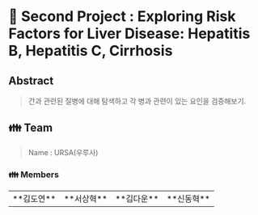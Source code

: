 # 💊 Second Project : Exploring Risk Factors for Liver Disease: Hepatitis B, Hepatitis C, Cirrhosis


## Abstract
> 간과 관련된 질병에 대해 탐색하고 각 병과 관련이 있는 요인을 검증해보기.

<h2> 👪 Team </h2>

> Name : URSA(우루사)

<h3> 👪 Members </h3>
<table>
  <tr>
    <td> **김도연** </td>
    <td> **서상혁** </td>
    <td> **김다운** </td>
    <td> **신동혁** </td>
  </tr>
</table>
